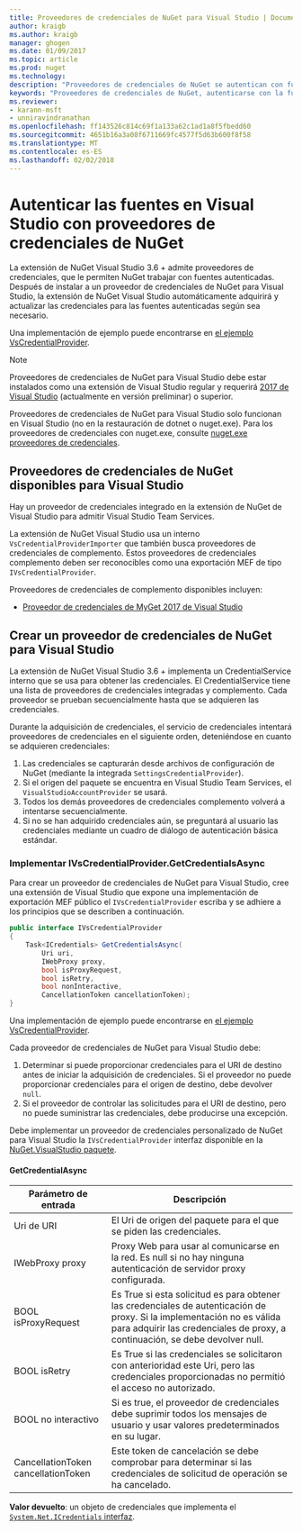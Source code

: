 ```yaml
---
title: Proveedores de credenciales de NuGet para Visual Studio | Documentos de Microsoft
author: kraigb
ms.author: kraigb
manager: ghogen
ms.date: 01/09/2017
ms.topic: article
ms.prod: nuget
ms.technology: 
description: "Proveedores de credenciales de NuGet se autentican con fuentes de distribución al implementar la interfaz IVsCredentialProvider en una extensión de Visual Studio."
keywords: "Proveedores de credenciales de NuGet, autenticarse con la fuente, autenticar mediante la Galería de extensión de visual studio de NuGet"
ms.reviewer:
- karann-msft
- unniravindranathan
ms.openlocfilehash: ff143526c814c69f1a133a62c1ad1a8f5fbedd60
ms.sourcegitcommit: 4651b16a3a08f6711669fc4577f5d63b600f8f58
ms.translationtype: MT
ms.contentlocale: es-ES
ms.lasthandoff: 02/02/2018
---
```

# <a name="authenticating-feeds-in-visual-studio-with-nuget-credential-providers"></a>Autenticar las fuentes en Visual Studio con proveedores de credenciales de NuGet

La extensión de NuGet Visual Studio 3.6 + admite proveedores de credenciales, que le permiten NuGet trabajar con fuentes autenticadas.
Después de instalar a un proveedor de credenciales de NuGet para Visual Studio, la extensión de NuGet Visual Studio automáticamente adquirirá y actualizar las credenciales para las fuentes autenticadas según sea necesario.

Una implementación de ejemplo puede encontrarse en [el ejemplo VsCredentialProvider](https://github.com/NuGet/Samples/tree/master/VsCredentialProvider).

> [!Note]
> Proveedores de credenciales de NuGet para Visual Studio debe estar instalados como una extensión de Visual Studio regular y requerirá [2017 de Visual Studio](https://aka.ms/vs/15/preview/vs_enterprise) (actualmente en versión preliminar) o superior.
>
> Proveedores de credenciales de NuGet para Visual Studio solo funcionan en Visual Studio (no en la restauración de dotnet o nuget.exe). Para los proveedores de credenciales con nuget.exe, consulte [nuget.exe proveedores de credenciales](nuget-exe-Credential-providers.md).

## <a name="available-nuget-credential-providers-for-visual-studio"></a>Proveedores de credenciales de NuGet disponibles para Visual Studio

Hay un proveedor de credenciales integrado en la extensión de NuGet de Visual Studio para admitir Visual Studio Team Services.

La extensión de NuGet Visual Studio usa un interno `VsCredentialProviderImporter` que también busca proveedores de credenciales de complemento. Estos proveedores de credenciales complemento deben ser reconocibles como una exportación MEF de tipo `IVsCredentialProvider`.

Proveedores de credenciales de complemento disponibles incluyen:

- [Proveedor de credenciales de MyGet 2017 de Visual Studio](http://docs.myget.org/docs/reference/credential-provider-for-visual-studio)

## <a name="creating-a-nuget-credential-provider-for-visual-studio"></a>Crear un proveedor de credenciales de NuGet para Visual Studio

La extensión de NuGet Visual Studio 3.6 + implementa un CredentialService interno que se usa para obtener las credenciales. El CredentialService tiene una lista de proveedores de credenciales integradas y complemento. Cada proveedor se prueban secuencialmente hasta que se adquieren las credenciales.

Durante la adquisición de credenciales, el servicio de credenciales intentará proveedores de credenciales en el siguiente orden, deteniéndose en cuanto se adquieren credenciales:

1. Las credenciales se capturarán desde archivos de configuración de NuGet (mediante la integrada `SettingsCredentialProvider`).
1. Si el origen del paquete se encuentra en Visual Studio Team Services, el `VisualStudioAccountProvider` se usará.
1. Todos los demás proveedores de credenciales complemento volverá a intentarse secuencialmente.
1. Si no se han adquirido credenciales aún, se preguntará al usuario las credenciales mediante un cuadro de diálogo de autenticación básica estándar.

### <a name="implementing-ivscredentialprovidergetcredentialsasync"></a>Implementar IVsCredentialProvider.GetCredentialsAsync

Para crear un proveedor de credenciales de NuGet para Visual Studio, cree una extensión de Visual Studio que expone una implementación de exportación MEF público el `IVsCredentialProvider` escriba y se adhiere a los principios que se describen a continuación.

```cs
public interface IVsCredentialProvider
{
    Task<ICredentials> GetCredentialsAsync(
        Uri uri,
        IWebProxy proxy,
        bool isProxyRequest,
        bool isRetry,
        bool nonInteractive,
        CancellationToken cancellationToken);
}
```

Una implementación de ejemplo puede encontrarse en [el ejemplo VsCredentialProvider](https://github.com/NuGet/Samples/tree/master/VsCredentialProvider).

Cada proveedor de credenciales de NuGet para Visual Studio debe:

1. Determinar si puede proporcionar credenciales para el URI de destino antes de iniciar la adquisición de credenciales. Si el proveedor no puede proporcionar credenciales para el origen de destino, debe devolver `null`.
1. Si el proveedor de controlar las solicitudes para el URI de destino, pero no puede suministrar las credenciales, debe producirse una excepción.

Debe implementar un proveedor de credenciales personalizado de NuGet para Visual Studio la `IVsCredentialProvider` interfaz disponible en la [NuGet.VisualStudio paquete](https://www.nuget.org/packages/NuGet.VisualStudio/).

#### <a name="getcredentialasync"></a>GetCredentialAsync

| Parámetro de entrada |Descripción|
| ----------------|-----------|
| Uri de URI | El Uri de origen del paquete para el que se piden las credenciales.|
| IWebProxy proxy | Proxy Web para usar al comunicarse en la red. Es null si no hay ninguna autenticación de servidor proxy configurada. |
| BOOL isProxyRequest | Es True si esta solicitud es para obtener las credenciales de autenticación de proxy. Si la implementación no es válida para adquirir las credenciales de proxy, a continuación, se debe devolver null. |
| BOOL isRetry | Es True si las credenciales se solicitaron con anterioridad este Uri, pero las credenciales proporcionadas no permitió el acceso no autorizado. |
| BOOL no interactivo | Si es true, el proveedor de credenciales debe suprimir todos los mensajes de usuario y usar valores predeterminados en su lugar. |
| CancellationToken cancellationToken | Este token de cancelación se debe comprobar para determinar si las credenciales de solicitud de operación se ha cancelado. |

**Valor devuelto**: un objeto de credenciales que implementa el [ `System.Net.ICredentials` interfaz](/dotnet/api/system.net.icredentials?view=netstandard-2.0).
